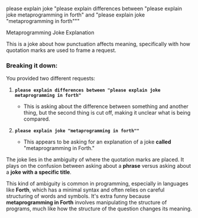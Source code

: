 please explain joke "please explain differences between "please explain joke metaprogramming in forth" and "please explain joke "metaprogramming in forth"""

Metaprogramming Joke Explanation

This is a joke about how punctuation affects meaning, specifically with how quotation marks are used to frame a request.  

### Breaking it down:  
You provided two different requests:  

1. **`please explain differences between "please explain joke metaprogramming in forth"`**  
   - This is asking about the difference between something and another thing, but the second thing is cut off, making it unclear what is being compared.  

2. **`please explain joke "metaprogramming in forth""`**  
   - This appears to be asking for an explanation of a joke **called** "metaprogramming in Forth."  

The joke lies in the ambiguity of where the quotation marks are placed. It plays on the confusion between asking about a **phrase** versus asking about a **joke with a specific title**.  

This kind of ambiguity is common in programming, especially in languages like **Forth**, which has a minimal syntax and often relies on careful structuring of words and symbols. It's extra funny because **metaprogramming in Forth** involves manipulating the structure of programs, much like how the structure of the question changes its meaning.

